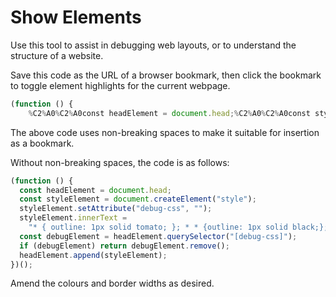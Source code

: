 # Show Elements

Use this tool to assist in debugging web layouts, or to understand the structure of a website.

Save this code as the URL of a browser bookmark, then click the bookmark to toggle element highlights for the current webpage.

```js
(function () {
    %C2%A0%C2%A0const headElement = document.head;%C2%A0%C2%A0const styleElement = document.createElement('style');%C2%A0%C2%A0styleElement.setAttribute('debug-css', '');%C2%A0%C2%A0styleElement.innerText = '* { outline: 1px solid tomato; }; * * {%C2%A0%C2%A0outline: 1px solid black;}; * * * {%C2%A0%C2%A0outline: 1px solid white;}';%C2%A0%C2%A0const debugElement = headElement.querySelector('[debug-css]');%C2%A0%C2%A0if (debugElement) return debugElement.remove();%C2%A0%C2%A0headElement.append(styleElement);})();
```

The above code uses non-breaking spaces to make it suitable for insertion as a bookmark.

Without non-breaking spaces, the code is as follows:

```js
(function () {
  const headElement = document.head;
  const styleElement = document.createElement("style");
  styleElement.setAttribute("debug-css", "");
  styleElement.innerText =
    "* { outline: 1px solid tomato; }; * * {outline: 1px solid black;}; * * * {outline: 1px solid white;}";
  const debugElement = headElement.querySelector("[debug-css]");
  if (debugElement) return debugElement.remove();
  headElement.append(styleElement);
})();
```

Amend the colours and border widths as desired.
